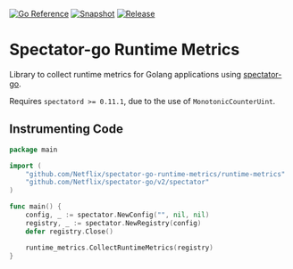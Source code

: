 [![Go Reference](https://pkg.go.dev/badge/github.com/Netflix/spectator-go.svg)](https://pkg.go.dev/github.com/Netflix/spectator-go-runtime-metrics)
[![Snapshot](https://github.com/Netflix/spectator-go/actions/workflows/snapshot.yml/badge.svg)](https://github.com/Netflix/spectator-go-runtime-metrics/actions/workflows/snapshot.yml)
[![Release](https://github.com/Netflix/spectator-go/actions/workflows/release.yml/badge.svg)](https://github.com/Netflix/spectator-go-runtime-metrics/actions/workflows/release.yml)

# Spectator-go Runtime Metrics

Library to collect runtime metrics for Golang applications using [spectator-go](https://github.com/Netflix/spectator-go).

Requires `spectatord >= 0.11.1`, due to the use of `MonotonicCounterUint`.

## Instrumenting Code

```go
package main

import (
	"github.com/Netflix/spectator-go-runtime-metrics/runtime-metrics"
	"github.com/Netflix/spectator-go/v2/spectator"
)

func main() {
	config, _ := spectator.NewConfig("", nil, nil)
	registry, _ := spectator.NewRegistry(config)
	defer registry.Close()

	runtime_metrics.CollectRuntimeMetrics(registry)
}
```

